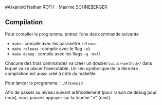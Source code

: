 #Arkanoïd
Nathan ROTH - Maxime SCHNEBERGER

## Compilation

Pour compiler le programme, entrez l'une des commande suivante
- `make` : compile avec les paramètre `release`
- `make release` : compile avec le flag `-o3`
- `make debug`  : compile avec les flags `-g -Wall`

Chacune des trois commandes va créer un dossier `build/<method>/` dans lequel va se placer l'executable. Un lien symbolique de la dernière compilation est aussi créé à côté du makefile.

Pour lancer le programme : `./Arkanoid`

Afin de passer au niveau suivant artificellement (pour raison de debug pour nous), vous pouvez appuyer sur la touche "n" (next).
